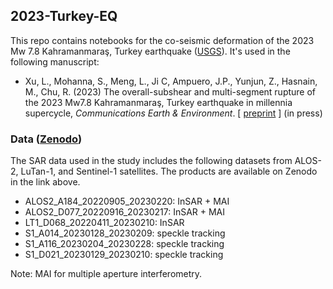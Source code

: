 ## 2023-Turkey-EQ

This repo contains notebooks for the co-seismic deformation of the 2023 Mw 7.8 Kahramanmaraş, Turkey earthquake ([USGS](https://earthquake.usgs.gov/earthquakes/eventpage/us6000jllz/executive)). It's used in the following manuscript:

+ Xu, L., Mohanna, S., Meng, L., Ji C, Ampuero, J.P., Yunjun, Z., Hasnain, M., Chu, R. (2023) The overall-subshear and multi-segment rupture of the 2023 Mw7.8 Kahramanmaraş, Turkey earthquake in millennia supercycle, _Communications Earth & Environment_. [ [preprint](https://doi.org/10.21203/rs.3.rs-2747911/v1) ] (in press)

### Data ([Zenodo](https://doi.org/10.5281/zenodo.7877812))

The SAR data used in the study includes the following datasets from ALOS-2, LuTan-1, and Sentinel-1 satellites. The products are available on Zenodo in the link above.

+ ALOS2_A184_20220905_20230220: InSAR + MAI
+ ALOS2_D077_20220916_20230217: InSAR + MAI
+ LT1_D068_20220411_20230210: InSAR
+ S1_A014_20230128_20230209: speckle tracking
+ S1_A116_20230204_20230228: speckle tracking
+ S1_D021_20230129_20230210: speckle tracking

Note: MAI for multiple aperture interferometry.
